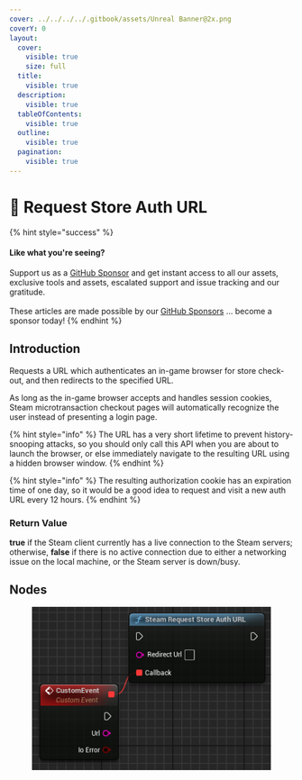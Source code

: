 ```yaml
---
cover: ../../../../.gitbook/assets/Unreal Banner@2x.png
coverY: 0
layout:
  cover:
    visible: true
    size: full
  title:
    visible: true
  description:
    visible: true
  tableOfContents:
    visible: true
  outline:
    visible: true
  pagination:
    visible: true
---
```


# 🔵 Request Store Auth URL

{% hint style="success" %}
#### Like what you're seeing?

Support us as a [GitHub Sponsor](../../../../become-a-sponsor/) and get instant access to all our assets, exclusive tools and assets, escalated support and issue tracking and our gratitude.\
\
These articles are made possible by our [GitHub Sponsors](../../../../become-a-sponsor/) ... become a sponsor today!
{% endhint %}

## Introduction

Requests a URL which authenticates an in-game browser for store check-out, and then redirects to the specified URL.

As long as the in-game browser accepts and handles session cookies, Steam microtransaction checkout pages will automatically recognize the user instead of presenting a login page.

{% hint style="info" %}
The URL has a very short lifetime to prevent history-snooping attacks, so you should only call this API when you are about to launch the browser, or else immediately navigate to the resulting URL using a hidden browser window.
{% endhint %}

{% hint style="info" %}
The resulting authorization cookie has an expiration time of one day, so it would be a good idea to request and visit a new auth URL every 12 hours.
{% endhint %}

### Return Value

**true** if the Steam client currently has a live connection to the Steam servers; otherwise, **false** if there is no active connection due to either a networking issue on the local machine, or the Steam server is down/busy.

## Nodes

<figure><img src="../../../../.gitbook/assets/image (827).png" alt=""><figcaption></figcaption></figure>
